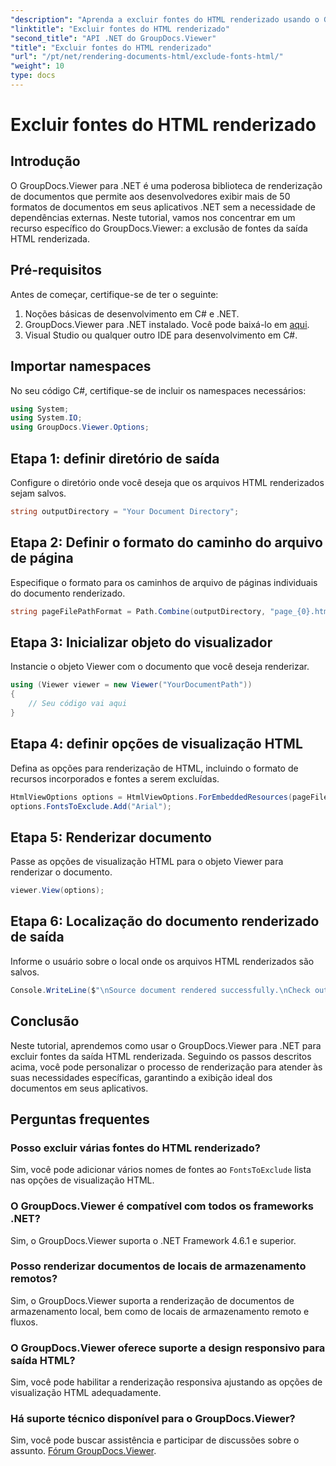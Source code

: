 ```yaml
---
"description": "Aprenda a excluir fontes do HTML renderizado usando o GroupDocs.Viewer para .NET. Siga este guia passo a passo para uma exibição perfeita de documentos."
"linktitle": "Excluir fontes do HTML renderizado"
"second_title": "API .NET do GroupDocs.Viewer"
"title": "Excluir fontes do HTML renderizado"
"url": "/pt/net/rendering-documents-html/exclude-fonts-html/"
"weight": 10
type: docs
---
```

# Excluir fontes do HTML renderizado

## Introdução
O GroupDocs.Viewer para .NET é uma poderosa biblioteca de renderização de documentos que permite aos desenvolvedores exibir mais de 50 formatos de documentos em seus aplicativos .NET sem a necessidade de dependências externas. Neste tutorial, vamos nos concentrar em um recurso específico do GroupDocs.Viewer: a exclusão de fontes da saída HTML renderizada. 
## Pré-requisitos
Antes de começar, certifique-se de ter o seguinte:
1. Noções básicas de desenvolvimento em C# e .NET.
2. GroupDocs.Viewer para .NET instalado. Você pode baixá-lo em [aqui](https://releases.groupdocs.com/viewer/net/).
3. Visual Studio ou qualquer outro IDE para desenvolvimento em C#.

## Importar namespaces
No seu código C#, certifique-se de incluir os namespaces necessários:
```csharp
using System;
using System.IO;
using GroupDocs.Viewer.Options;
```

## Etapa 1: definir diretório de saída
Configure o diretório onde você deseja que os arquivos HTML renderizados sejam salvos.
```csharp
string outputDirectory = "Your Document Directory";
```
## Etapa 2: Definir o formato do caminho do arquivo de página
Especifique o formato para os caminhos de arquivo de páginas individuais do documento renderizado.
```csharp
string pageFilePathFormat = Path.Combine(outputDirectory, "page_{0}.html");
```
## Etapa 3: Inicializar objeto do visualizador
Instancie o objeto Viewer com o documento que você deseja renderizar.
```csharp
using (Viewer viewer = new Viewer("YourDocumentPath"))
{
    // Seu código vai aqui
}
```
## Etapa 4: definir opções de visualização HTML
Defina as opções para renderização de HTML, incluindo o formato de recursos incorporados e fontes a serem excluídas.
```csharp
HtmlViewOptions options = HtmlViewOptions.ForEmbeddedResources(pageFilePathFormat);
options.FontsToExclude.Add("Arial");
```
## Etapa 5: Renderizar documento
Passe as opções de visualização HTML para o objeto Viewer para renderizar o documento.
```csharp
viewer.View(options);
```
## Etapa 6: Localização do documento renderizado de saída
Informe o usuário sobre o local onde os arquivos HTML renderizados são salvos.
```csharp
Console.WriteLine($"\nSource document rendered successfully.\nCheck output in {outputDirectory}.");
```

## Conclusão
Neste tutorial, aprendemos como usar o GroupDocs.Viewer para .NET para excluir fontes da saída HTML renderizada. Seguindo os passos descritos acima, você pode personalizar o processo de renderização para atender às suas necessidades específicas, garantindo a exibição ideal dos documentos em seus aplicativos.
## Perguntas frequentes
### Posso excluir várias fontes do HTML renderizado?
Sim, você pode adicionar vários nomes de fontes ao `FontsToExclude` lista nas opções de visualização HTML.
### O GroupDocs.Viewer é compatível com todos os frameworks .NET?
Sim, o GroupDocs.Viewer suporta o .NET Framework 4.6.1 e superior.
### Posso renderizar documentos de locais de armazenamento remotos?
Sim, o GroupDocs.Viewer suporta a renderização de documentos de armazenamento local, bem como de locais de armazenamento remoto e fluxos.
### O GroupDocs.Viewer oferece suporte a design responsivo para saída HTML?
Sim, você pode habilitar a renderização responsiva ajustando as opções de visualização HTML adequadamente.
### Há suporte técnico disponível para o GroupDocs.Viewer?
Sim, você pode buscar assistência e participar de discussões sobre o assunto. [Fórum GroupDocs.Viewer](https://forum.groupdocs.com/c/viewer/9).